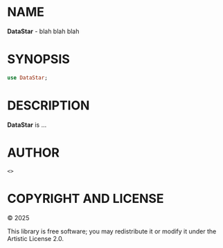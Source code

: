NAME
====

**DataStar** - blah blah blah

SYNOPSIS
========

```raku
use DataStar;
```

DESCRIPTION
===========

**DataStar** is ...

AUTHOR
======

    <>

COPYRIGHT AND LICENSE
=====================

© 2025 

This library is free software; you may redistribute it or modify it under the Artistic License 2.0.

